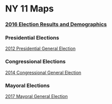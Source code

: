 # NY 11 Maps

### [2016 Election Results and Demographics](/ny11/2016_pres_new.html)

### Presidential Elections

[2012 Presidential General Election](/2012_pres.html)

### Congressional Elections

[2014 Congressional General Election](/2014_cong.html)

### Mayoral Elections

[2017 Mayoral General Election](/2017_mayor.html)